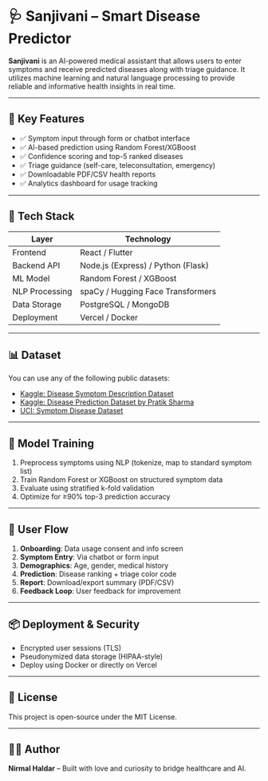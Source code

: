 
# 🩺 Sanjivani – Smart Disease Predictor

**Sanjivani** is an AI-powered medical assistant that allows users to enter symptoms and receive predicted diseases along with triage guidance. It utilizes machine learning and natural language processing to provide reliable and informative health insights in real time.

---

## 🚀 Key Features

- ✅ Symptom input through form or chatbot interface
- ✅ AI-based prediction using Random Forest/XGBoost
- ✅ Confidence scoring and top-5 ranked diseases
- ✅ Triage guidance (self-care, teleconsultation, emergency)
- ✅ Downloadable PDF/CSV health reports
- ✅ Analytics dashboard for usage tracking

---

## 🧠 Tech Stack

| Layer            | Technology                          |
|------------------|--------------------------------------|
| Frontend         | React / Flutter                      |
| Backend API      | Node.js (Express) / Python (Flask)   |
| ML Model         | Random Forest / XGBoost              |
| NLP Processing   | spaCy / Hugging Face Transformers    |
| Data Storage     | PostgreSQL / MongoDB                 |
| Deployment       | Vercel / Docker                      |

---

## 📊 Dataset

You can use any of the following public datasets:
- [Kaggle: Disease Symptom Description Dataset](https://www.kaggle.com/datasets/itachi9604/disease-symptom-description-dataset)
- [Kaggle: Disease Prediction Dataset by Pratik Sharma](https://www.kaggle.com/datasets/pratiksharm/store-dataset)
- [UCI: Symptom Disease Dataset](https://archive.ics.uci.edu/ml/datasets/Symptom+Disease+Dataset)

---

## 🧪 Model Training

1. Preprocess symptoms using NLP (tokenize, map to standard symptom list)
2. Train Random Forest or XGBoost on structured symptom data
3. Evaluate using stratified k-fold validation
4. Optimize for ≥90% top-3 prediction accuracy

---

## 🔁 User Flow

1. **Onboarding**: Data usage consent and info screen
2. **Symptom Entry**: Via chatbot or form input
3. **Demographics**: Age, gender, medical history
4. **Prediction**: Disease ranking + triage color code
5. **Report**: Download/export summary (PDF/CSV)
6. **Feedback Loop**: User feedback for improvement

---

## 📦 Deployment & Security

- Encrypted user sessions (TLS)
- Pseudonymized data storage (HIPAA-style)
- Deploy using Docker or directly on Vercel

---

## 📄 License

This project is open-source under the MIT License.

---

## 👨‍💻 Author

**Nirmal Haldar** – Built with love and curiosity to bridge healthcare and AI.
